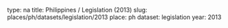 type: na
title: Philippines / Legislation (2013)
slug: places/ph/datasets/legislation/2013
place: ph
dataset: legislation
year: 2013
